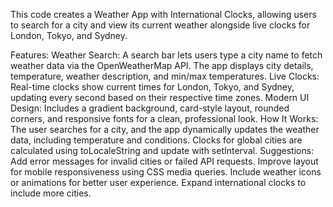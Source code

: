 This code creates a Weather App with International Clocks, allowing users to search for a city and view its current weather alongside live clocks for London, Tokyo, and Sydney.

Features:
Weather Search: A search bar lets users type a city name to fetch weather data via the OpenWeatherMap API. The app displays city details, temperature, weather description, and min/max temperatures.
Live Clocks: Real-time clocks show current times for London, Tokyo, and Sydney, updating every second based on their respective time zones.
Modern UI Design: Includes a gradient background, card-style layout, rounded corners, and responsive fonts for a clean, professional look.
How It Works:
The user searches for a city, and the app dynamically updates the weather data, including temperature and conditions.
Clocks for global cities are calculated using toLocaleString and update with setInterval.
Suggestions:
Add error messages for invalid cities or failed API requests.
Improve layout for mobile responsiveness using CSS media queries.
Include weather icons or animations for better user experience.
Expand international clocks to include more cities.
